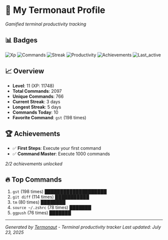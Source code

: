 # 🚀 My Termonaut Profile

*Gamified terminal productivity tracking*

## 📊 Badges

![Xp](https://img.shields.io/badge/XP-Level+11+%2811748%2F14400%29-blue?style=flat-square&logo=terminal&logoColor=white) ![Commands](https://img.shields.io/badge/Commands-2097-blue?style=flat-square&logo=terminal&logoColor=white) ![Streak](https://img.shields.io/badge/Streak-3+days-green?style=flat-square&logo=terminal&logoColor=white) ![Productivity](https://img.shields.io/badge/Productivity-80.0%25-green?style=flat-square&logo=terminal&logoColor=white) ![Achievements](https://img.shields.io/badge/Achievements-5%2F10-blue?style=flat-square&logo=terminal&logoColor=white) ![Last_active](https://img.shields.io/badge/Last+Active-8h+ago-yellow?style=flat-square&logo=terminal&logoColor=white) 

## 📈 Overview

- **Level**: 11 (XP: 11748)
- **Total Commands**: 2097
- **Unique Commands**: 766
- **Current Streak**: 3 days
- **Longest Streak**: 5 days
- **Commands Today**: 10
- **Favorite Command**: `gst` (198 times)

## 🏆 Achievements

- ✅ **First Steps**: Execute your first command
- ✅ **Command Master**: Execute 1000 commands

*2/2 achievements unlocked*

## 🔥 Top Commands

1. `gst` (198 times) ████████████████████
2. `git diff` (114 times) ███████████
3. `tm` (80 times) ████████
4. `source ~/.zshrc` (78 times) ███████
5. `ggpush` (76 times) ███████

---

*Generated by [Termonaut](https://github.com/oiahoon/termonaut) - Terminal productivity tracker*
*Last updated: July 23, 2025*
